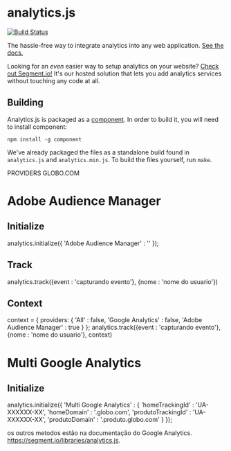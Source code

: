 analytics.js
============

[![Build Status](https://travis-ci.org/segmentio/analytics.js.png?branch=master)](https://travis-ci.org/segmentio/analytics.js)

The hassle-free way to integrate analytics into any web application. [See the docs.](https://segment.io/libraries/analytics.js/)

Looking for an _even_ easier way to setup analytics on your website? [Check out Segment.io!](https://segment.io) It's our hosted solution that lets you add analytics services without touching any code at all.

Building
------------

Analytics.js is packaged as a [component](https://github.com/component/component). In order to build it, you will need to install component:

```shell
npm install -g component
```

We've already packaged the files as a standalone build found in `analytics.js` and `analytics.min.js`. To build the files yourself, run `make`.



PROVIDERS GLOBO.COM

Adobe Audience Manager 
======================

Initialize
----------
analytics.initialize({
	'Adobe Audience Manager' : ''
});


Track
-----
analytics.track({event : 'capturando evento'}, {nome : 'nome do usuario'})
	

Context
-------
context = {
	providers: {
		'All'              				: false,
	  'Google Analytics' 				: false,
	  'Adobe Audience Manager'	: true
	}
};
analytics.track({event : 'capturando evento'}, {nome : 'nome do usuario'}, context)


Multi Google Analytics
======================

Initialize
----------
analytics.initialize({
	'Multi Google Analytics' : {
		'homeTrackingId' : 'UA-XXXXXX-XX',
    'homeDomain' : '.globo.com',
		'produtoTrackingId' : 'UA-XXXXXX-XX',
  	'produtoDomain' : '.produto.globo.com'
	}
});

os outros metodos estão na documentação do Google Analytics. https://segment.io/libraries/analytics.js.
